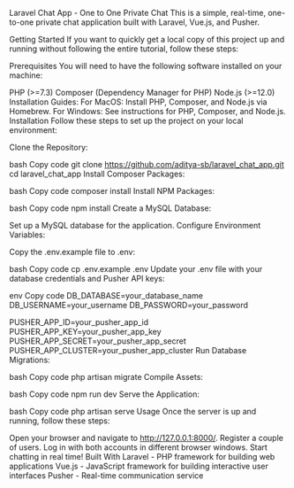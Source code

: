 Laravel Chat App - One to One Private Chat
This is a simple, real-time, one-to-one private chat application built with Laravel, Vue.js, and Pusher.

Getting Started
If you want to quickly get a local copy of this project up and running without following the entire tutorial, follow these steps:

Prerequisites
You will need to have the following software installed on your machine:

PHP (>=7.3)
Composer (Dependency Manager for PHP)
Node.js (>=12.0)
Installation Guides:
For MacOS: Install PHP, Composer, and Node.js via Homebrew.
For Windows: See instructions for PHP, Composer, and Node.js.
Installation
Follow these steps to set up the project on your local environment:

Clone the Repository:

bash
Copy code
git clone https://github.com/aditya-sb/laravel_chat_app.git
cd laravel_chat_app
Install Composer Packages:

bash
Copy code
composer install
Install NPM Packages:

bash
Copy code
npm install
Create a MySQL Database:

Set up a MySQL database for the application.
Configure Environment Variables:

Copy the .env.example file to .env:

bash
Copy code
cp .env.example .env
Update your .env file with your database credentials and Pusher API keys:

env
Copy code
DB_DATABASE=your_database_name
DB_USERNAME=your_username
DB_PASSWORD=your_password

PUSHER_APP_ID=your_pusher_app_id
PUSHER_APP_KEY=your_pusher_app_key
PUSHER_APP_SECRET=your_pusher_app_secret
PUSHER_APP_CLUSTER=your_pusher_app_cluster
Run Database Migrations:

bash
Copy code
php artisan migrate
Compile Assets:

bash
Copy code
npm run dev
Serve the Application:

bash
Copy code
php artisan serve
Usage
Once the server is up and running, follow these steps:

Open your browser and navigate to http://127.0.0.1:8000/.
Register a couple of users.
Log in with both accounts in different browser windows.
Start chatting in real time!
Built With
Laravel - PHP framework for building web applications
Vue.js - JavaScript framework for building interactive user interfaces
Pusher - Real-time communication service
